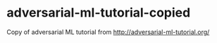 # adversarial-ml-tutorial-copied

Copy of adversarial ML tutorial from http://adversarial-ml-tutorial.org/
